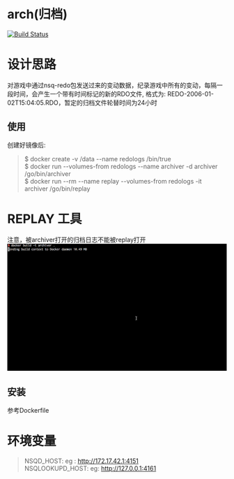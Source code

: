 # arch(归档)
[![Build Status](https://travis-ci.org/gonet2/archiver.svg?branch=master)](https://travis-ci.org/gonet2/archiver)

# 设计思路
对游戏中通过nsq-redo包发送过来的变动数据，纪录游戏中所有的变动，每隔一段时间，会产生一个带有时间标记的新的RDO文件, 格式为: REDO-2006-01-02T15:04:05.RDO，暂定的归档文件轮替时间为24小时

## 使用
创建好镜像后:                 
> $ docker create -v /data --name redologs /bin/true        
> $ docker run --volumes-from redologs  --name archiver -d archiver /go/bin/archiver              
> $ docker run --rm --name replay --volumes-from redologs  -it archiver /go/bin/replay             

# REPLAY 工具
注意，被archiver打开的归档日志不能被replay打开
![replay](replay.gif)

## 安装
参考Dockerfile

# 环境变量
> NSQD_HOST: eg : http://172.17.42.1:4151         
> NSQLOOKUPD_HOST: eg: http://127.0.0.1:4161         
